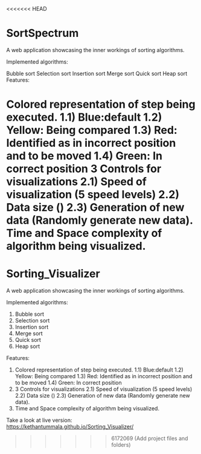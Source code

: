 <<<<<<< HEAD
# SortSpectrum
A web application showcasing the inner workings of sorting algorithms.

Implemented algorithms:

Bubble sort
Selection sort
Insertion sort
Merge sort
Quick sort
Heap sort
Features:

Colored representation of step being executed. 1.1) Blue:default 1.2) Yellow: Being compared 1.3) Red: Identified as in incorrect position and to be moved 1.4) Green: In correct position
3 Controls for visualizations 2.1) Speed of visualization (5 speed levels) 2.2) Data size () 2.3) Generation of new data (Randomly generate new data).
Time and Space complexity of algorithm being visualized.
=======
# Sorting_Visualizer

A web application showcasing the inner workings of sorting algorithms.

Implemented algorithms:
1) Bubble sort
2) Selection sort
3) Insertion sort
4) Merge sort
5) Quick sort
6) Heap sort

Features:
1) Colored representation of step being executed.
  1.1) Blue:default
  1.2) Yellow: Being compared
  1.3) Red: Identified as in incorrect position and to be moved
  1.4) Green: In correct position
2) 3 Controls for visualizations
  2.1) Speed of visualization (5 speed levels)
  2.2) Data size ()
  2.3) Generation of new data (Randomly generate new data).
4) Time and Space complexity of algorithm being visualized.

Take a look at live version: https://kethantummala.github.io/Sorting_Visualizer/
>>>>>>> 6172069 (Add project files and folders)

